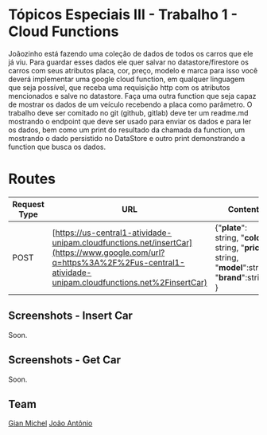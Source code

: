 # Tópicos Especiais III - Trabalho 1 - Cloud Functions

Joãozinho está fazendo uma coleção de dados de todos os carros que ele já viu. Para guardar esses dados ele quer salvar no datastore/firestore os carros com seus atributos placa, cor, preço, modelo e marca para isso você deverá implementar uma google cloud function, em qualquer linguagem que seja possível, que receba uma requisição http com os atributos mencionados e salve no datastore. Faça uma outra function que seja capaz de mostrar os dados de um veículo recebendo a placa como parâmetro. O trabalho deve ser comitado no git (github, gitlab) deve ter um readme.md mostrando o endpoint que deve ser usado para enviar os dados e para ler os dados, bem como um print do resultado da chamada da function, um mostrando o dado persistido no DataStore e outro print demonstrando a function que busca os dados. 

# Routes

|Request Type|URL  |Content|
|--|--|--|
|POST  |[https://us-central1-atividade-unipam.cloudfunctions.net/insertCar](https://www.google.com/url?q=https%3A%2F%2Fus-central1-atividade-unipam.cloudfunctions.net%2FinsertCar)  |	{"**plate**": string, "**color**": string, "**price**": string, "**model**":string, "**brand**":string }  |


## Screenshots - Insert Car
Soon.
## Screenshots - Get Car
Soon.

## Team

[Gian Michel](https://github.com/gianveloxbr)
[João Antônio](https://github.com/joaoantonio188)
